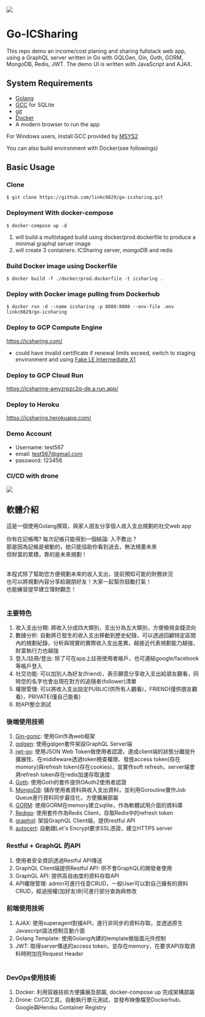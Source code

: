 <img src="https://github.com/linkc0829/go-icsharing/blob/master/golang+grqphql.png?raw=true" />

# Go-ICSharing
This repo demo an income/cost planing and sharing fullstack web app, using a GraphQL server written in Go with GQLGen, Gin, Goth, GORM, MongoDB, Redis, JWT. The demo UI is written with JavaScript and AJAX.


## System Requirements
* [Golang](https://golang.org/)
* [GCC](https://gcc.gnu.org/) for SQLite
* [git](https://git-scm.com/)
* [Docker](https://www.docker.com/)
* A modern browser to run the app

For Windows users, install GCC provided by [MSYS2](https://www.msys2.org/)

You can also build environment with Docker(see followings)

## Basic Usage

### Clone

`$ git clone https://github.com/linkc0829/go-icsharing.git`

### Deployment With docker-compose

`$ docker-compose up -d`

1. will build a multistaged build using docker/prod.dockerfile to produce a minimal graphql server image
2. will create 3 containers: ICSharing server, mongoDB and redis


### Build Docker image using Dockerfile

`$ docker build -f ./docker/prod.dockerfile -t icsharing .`


### Deploy with Docker image pulling from Dockerhub

`$ docker run -d --name icsharing -p 8080:8080 --env-file .env linkc0829/go-icsharing`


### Deploy to GCP Compute Engine
https://icsharing.com/
* could have invalid certificate if renewal limits exceed, switch to staging environment and using [Fake LE Intermediate X1](https://letsencrypt.org/certs/fakeleintermediatex1.pem)


### Deploy to GCP Cloud Run
https://icsharing-amyzrpzc2q-de.a.run.app/


### Deploy to Heroku
https://icsharing.herokuapp.com/


### Demo Account
* Username: test567
* email: test567@gmail.com
* password: 123456


### CI/CD with drone
<img src="https://github.com/linkc0829/go-icsharing/blob/master/droneScreenshot.png?raw=true" /><br>


## 軟體介紹

這是一個使用Golang撰寫，與家人朋友分享個人收入支出規劃的社交web app<br>

你有在記帳嗎? 每次記帳只能得到一個結論: 入不敷出？<br>
那是因為記帳是被動的，她只能協助你看到過去，無法規畫未來<br>
但財富的累積，靠的是未來規劃！<br><br>

本程式除了幫助您方便規劃未來的收入支出，提前預知可能的財務狀況<br>
也可以將規劃內容分享給親朋好友！大家一起幫你鼓勵打氣！<br>
也能練習提早建立理財觀念！<br><br>


### 主要特色
1. 收入支出分類: 將收入分成四大類別，支出分為五大類別，方便檢視金錢流向
2. 數據分析: 自動將已發生的收入支出移動到歷史紀錄，可以透過回顧特定區間內的規劃紀錄，分析與現實的實際收入支出差異，越接近代表規劃能力越強，財富執行力也越強
3. 登入/註冊/登出: 除了可在app上註冊使用者帳戶，也可連結google/facebook等帳戶登入
4. 社交功能: 可以加別人為好友(friend)，表示願意分享收入支出給朋友觀看，同時您的名字也會出現在對方的追隨者(follower)清單
5. 權限管理: 可以將收入支出設定PUBLIC(供所有人觀看)，FRIEND(僅供朋友觀看)，PRIVATE(僅自己能看)
6. 附API整合測試


### 後端使用技術
1. [Gin-gonic](https://github.com/gin-gonic/gin): 使用Gin作為web框架
2. [gqlgen](https://github.com/99designs/gqlgen): 使用gqlgen套件架設GraphQL Server端
3. [jwt-go](https://github.com/dgrijalva/jwt-go): 使用JSON Web Token做使用者認證，達成client端的狀態分離提升擴展性、在middleware透過token檢查權限、發放access token(存在momory)與refresh token(存在cookies)，並實作soft refresh，server端會將refresh token存在redis加速存取速度
4. [Goth](https://github.com/markbates/goth): 使用Goth的套件提供OAuth2使用者認證
5. [MongoDB](https://go.mongodb.org/mongo-driver): 儲存使用者資料與收入支出資料，並利用Goroutine實作Job Queue進行資料同步最佳化，方便擴展部屬
6. [GORM](https://github.com/jinzhu/gorm): 使用GORM在memory建立sqlite，作為軟體試用介面的資料庫
7. [Redigo](https://github.com/gomodule/redigo): 使用套件作為Redis Client，存取Redis中的refresh token
8. [graphql](https://github.com/shurcooL/graphql): 架設GraphQL Client端，提供restful API
9. [autocert](https://golang.org/x/crypto/acme/autocert): 自動跟Let's Encrypt要求SSL憑證，建立HTTPS server


### Restful + GraphQL 的API
1. 使用者安全資訊透過Restful API傳送
2. GraphQL Client端提供Restful API: 供不會GraphQL的開發者使用
3. GraphQL API: 提供高自由度的資料存取API
4. API權限管理: admin可進行任意CRUD，一般User可以對自己擁有的資料CRUD，經過授權(加好友)則可進行部分查詢與修改


### 前端使用技術
1. AJAX: 使用superagent對接API，進行非同步的資料存取，並透過原生Javascript語法控制互動介面<br>
2. Golang Template: 使用Golang內建的template做版面元件控制<br>
3. JWT: 取得server傳送的access token，並存在memory，在要求API存取資料時附加在Request Header<br><br>


### DevOps使用技術
1. Docker: 利用容器技術方便擴展及部屬, docker-compose up 完成架構部屬
2. Drone: CI/CD工具，自動執行單元測試，並發布映像檔至Dockerhub、Google與Heroku Container Registry



